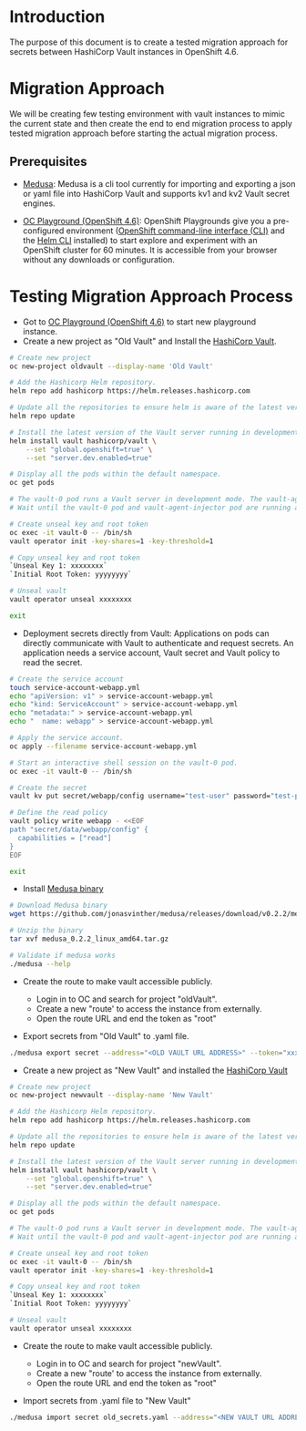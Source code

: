 # Introduction
The purpose of this document is to create a tested migration approach for secrets between HashiCorp Vault instances in OpenShift 4.6.

# Migration Approach
We will be creating few testing environment with vault instances to mimic the current state and then create the end to end migration process to apply tested migration approach before starting the actual migration process.

## Prerequisites
* [Medusa](https://github.com/jonasvinther/medusa): Medusa is a cli tool currently for importing and exporting a json or yaml file into HashiCorp Vault and supports kv1 and kv2 Vault secret engines.

* [OC Playground (OpenShift 4.6)](https://learn.openshift.com/playgrounds/openshift46/): OpenShift Playgrounds give you a pre-configured environment ([OpenShift command-line interface (CLI)](https://docs.openshift.com/container-platform/4.2/cli_reference/openshift_cli/getting-started-cli.html) and the [Helm CLI](https://helm.sh/docs/helm/) installed) to start explore and experiment with an OpenShift cluster for 60 minutes. It is accessible from your browser without any downloads or configuration.

# Testing Migration Approach Process
* Got to [OC Playground (OpenShift 4.6)](https://learn.openshift.com/playgrounds/openshift46/) to start new playground instance.  
* Create a new project as "Old Vault" and Install the [HashiCorp Vault](https://learn.hashicorp.com/tutorials/vault/kubernetes-openshift?in=vault/kubernetes).
```bash
# Create new project
oc new-project oldvault --display-name 'Old Vault'

# Add the Hashicorp Helm repository.
helm repo add hashicorp https://helm.releases.hashicorp.com

# Update all the repositories to ensure helm is aware of the latest versions.
helm repo update

# Install the latest version of the Vault server running in development mode configured to work with OpenShift.
helm install vault hashicorp/vault \
    --set "global.openshift=true" \
    --set "server.dev.enabled=true"

# Display all the pods within the default namespace.
oc get pods

# The vault-0 pod runs a Vault server in development mode. The vault-agent-injector pod performs the injection based on the annotations present or patched on a deployment.
# Wait until the vault-0 pod and vault-agent-injector pod are running and ready (1/1).

# Create unseal key and root token
oc exec -it vault-0 -- /bin/sh
vault operator init -key-shares=1 -key-threshold=1

# Copy unseal key and root token
`Unseal Key 1: xxxxxxxx`
`Initial Root Token: yyyyyyyy`

# Unseal vault
vault operator unseal xxxxxxxx

exit
```
* Deployment secrets directly from Vault: Applications on pods can directly communicate with Vault to authenticate and request secrets. An application needs a service account, Vault secret and Vault policy to read the secret.
```bash
# Create the service account
touch service-account-webapp.yml
echo "apiVersion: v1" > service-account-webapp.yml 
echo "kind: ServiceAccount" > service-account-webapp.yml 
echo "metadata:" > service-account-webapp.yml 
echo "  name: webapp" > service-account-webapp.yml 

# Apply the service account.
oc apply --filename service-account-webapp.yml

# Start an interactive shell session on the vault-0 pod.
oc exec -it vault-0 -- /bin/sh

# Create the secret
vault kv put secret/webapp/config username="test-user" password="test-password"

# Define the read policy
vault policy write webapp - <<EOF
path "secret/data/webapp/config" {
  capabilities = ["read"]
}
EOF

exit
```

* Install [Medusa binary](https://github.com/jonasvinther/medusa) 

```bash
# Download Medusa binary
wget https://github.com/jonasvinther/medusa/releases/download/v0.2.2/medusa_0.2.2_linux_amd64.tar.gz

# Unzip the binary
tar xvf medusa_0.2.2_linux_amd64.tar.gz

# Validate if medusa works
./medusa --help
```

* Create the route to make vault accessible publicly.
  * Login in to OC and search for project "oldVault".
  * Create a new "route' to access the instance from externally.
  * Open the route URL and end the token as "root"

* Export secrets from "Old Vault" to .yaml file.

```bash
./medusa export secret --address="<OLD VAULT URL ADDRESS>" --token="xxxxxxxx" --format="yaml" --insecure > old_secrets.yaml
```

* Create a new project as "New Vault" and installed the [HashiCorp Vault](https://learn.hashicorp.com/tutorials/vault/kubernetes-openshift?in=vault/kubernetes)

```bash
# Create new project
oc new-project newvault --display-name 'New Vault'

# Add the Hashicorp Helm repository.
helm repo add hashicorp https://helm.releases.hashicorp.com

# Update all the repositories to ensure helm is aware of the latest versions.
helm repo update

# Install the latest version of the Vault server running in development mode configured to work with OpenShift.
helm install vault hashicorp/vault \
    --set "global.openshift=true" \
    --set "server.dev.enabled=true"

# Display all the pods within the default namespace.
oc get pods

# The vault-0 pod runs a Vault server in development mode. The vault-agent-injector pod performs the injection based on the annotations present or patched on a deployment.
# Wait until the vault-0 pod and vault-agent-injector pod are running and ready (1/1).

# Create unseal key and root token
oc exec -it vault-0 -- /bin/sh
vault operator init -key-shares=1 -key-threshold=1

# Copy unseal key and root token
`Unseal Key 1: xxxxxxxx`
`Initial Root Token: yyyyyyyy`

# Unseal vault
vault operator unseal xxxxxxxx

```
* Create the route to make vault accessible publicly.
  * Login in to OC and search for project "newVault".
  * Create a new "route' to access the instance from externally.
  * Open the route URL and end the token as "root"

* Import secrets from .yaml file to "New Vault" 

```bash
./medusa import secret old_secrets.yaml --address="<NEW VAULT URL ADDRESS>" --token="xxxxxxxx" --insecure
```
